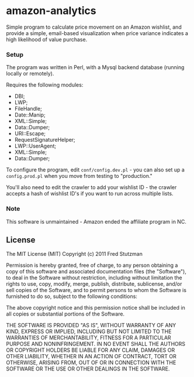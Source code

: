 # amazon-analytics

Simple program to calculate price movement on an Amazon wishlist, and provide a simple, email-based visualization when price variance indicates a high likelihood of value purchase.

### Setup

The program was written in Perl, with a Mysql backend database (running locally or remotely).

Requires the following modules:

* DBI;
* LWP;
* FileHandle;
* Date::Manip;
* XML::Simple;
* Data::Dumper;
* URI::Escape;
* RequestSignatureHelper;
* LWP::UserAgent;
* XML::Simple;
* Data::Dumper;

To configure the program, edit `conf/config.dev.pl` - you can also set up a `config.prod.pl` when you move from testing to "production."

You'll also need to edit the crawler to add your wishlist ID - the crawler accepts a hash of wishlist ID's if you want to run across multiple lists.

### Note

This software is unmaintained - Amazon ended the affiliate program in NC.

## License

The MIT License (MIT)
Copyright (c) 2011 Fred Stutzman

Permission is hereby granted, free of charge, to any person obtaining a copy
of this software and associated documentation files (the "Software"), to deal
in the Software without restriction, including without limitation the rights
to use, copy, modify, merge, publish, distribute, sublicense, and/or sell
copies of the Software, and to permit persons to whom the Software is
furnished to do so, subject to the following conditions:

The above copyright notice and this permission notice shall be included in
all copies or substantial portions of the Software.

THE SOFTWARE IS PROVIDED "AS IS", WITHOUT WARRANTY OF ANY KIND, EXPRESS OR
IMPLIED, INCLUDING BUT NOT LIMITED TO THE WARRANTIES OF MERCHANTABILITY,
FITNESS FOR A PARTICULAR PURPOSE AND NONINFRINGEMENT.  IN NO EVENT SHALL THE
AUTHORS OR COPYRIGHT HOLDERS BE LIABLE FOR ANY CLAIM, DAMAGES OR OTHER
LIABILITY, WHETHER IN AN ACTION OF CONTRACT, TORT OR OTHERWISE, ARISING FROM,
OUT OF OR IN CONNECTION WITH THE SOFTWARE OR THE USE OR OTHER DEALINGS IN
THE SOFTWARE.